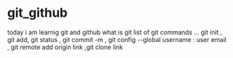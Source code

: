 # git_github
today  i am learnig git and github
what is git
list of git commands ... git init , git add, git status , git commit -m , git config --global username : user email , git remote add origin link ,git clone link 

